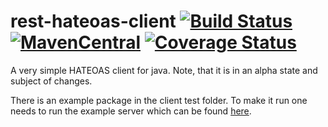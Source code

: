 # rest-hateoas-client [![Build Status](https://travis-ci.org/Mercateo/rest-hateoas-client.svg?branch=master)](https://travis-ci.org/Mercateo/rest-hateoas-client) [![MavenCentral](https://img.shields.io/maven-central/v/com.mercateo.rest/rest-hateoas-client.svg)](http://search.maven.org/#search%7Cgav%7C1%7Cg%3A%22com.mercateo.rest%22%20AND%20a%3A%22rest-hateoas-client%22) [![Coverage Status](https://coveralls.io/repos/github/Mercateo/rest-hateoas-client/badge.svg)](https://coveralls.io/github/Mercateo/rest-hateoas-client?branch=master)


A very simple HATEOAS client for java. Note, that it is in an alpha state and subject of changes. 

There is an example package in the client test folder. To make it run one needs to run the example server which can be found [here](https://github.com/Mercateo/rest-demo-feature).

    
